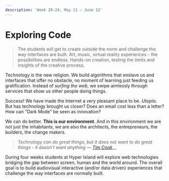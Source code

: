 ```yaml
---
description: 'Week 20-24, May 11 — June 12'
---
```


# Exploring Code

> The students will get to create outside the norm and challenge the way interfaces are built. Art, music, virtual reality experiences - the possibilities are endless. Hands-on creation, testing the limits and insights of the creative process.

Technology is the new religion. We build algorithms that enslave us and interfaces that offer no obstacle, no moment of learning just feeding us gratification. Instead of _surfing the web_, we swipe aimlessly through services that show us other people doing things. 

Success! We have made the Internet a very pleasant place to be. _Utopia_**.** But has technology brought us closer? Does an email cost less than a letter? How can "Dark Mode" be seen as innovation?

We can do better. **This is our environment**. And in this environment we are not just the inhabitants, we are also the architects, the entrepreneurs, the builders, the change makers.

> _Technology can do great things, but it does not want to do great things - it doesn't want anything —_ [_Tim Cook_](https://qz.com/1002570/watch-live-apple-ceo-tim-cook-delivers-mits-2017-commencement-speech/)\_\_

During four weeks students at Hyper Island will explore web technologies bridging the gap between screen, human and the world around. The overall goal is to build audiovisual interactive \(and/or data driven\) experiences that challenge the way interfaces are normally built.

